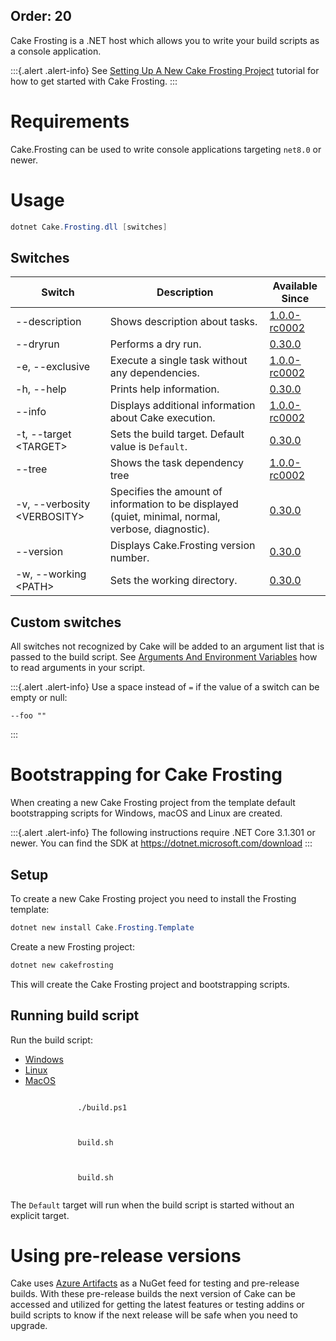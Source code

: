 Order: 20
---

Cake Frosting is a .NET host which allows you to write your build scripts as a console application.

:::{.alert .alert-info}
See [Setting Up A New Cake Frosting Project](/docs/getting-started/setting-up-a-new-frosting-project) tutorial for how to get started with Cake Frosting.
:::

# Requirements

Cake.Frosting can be used to write console applications targeting `net8.0` or newer.

# Usage

```powershell
dotnet Cake.Frosting.dll [switches]
```

## Switches

| Switch                            | Description                                                                                        | Available Since |
|-----------------------------------|----------------------------------------------------------------------------------------------------|-----------------|
| --description                     | Shows description about tasks.                                                                     | [1.0.0-rc0002]  |
| --dryrun                          | Performs a dry run.                                                                                | [0.30.0]        |
| -e, --exclusive                   | Execute a single task without any dependencies.                                                    | [1.0.0-rc0002]  |
| -h, --help                        | Prints help information.                                                                           | [0.30.0]        |
| --info                            | Displays additional information about Cake execution.                                              | [1.0.0-rc0002]  |
| -t, --target &lt;TARGET&gt;       | Sets the build target. Default value is `Default`.                                                 | [0.30.0]        |
| --tree                            | Shows the task dependency tree                                                                     | [1.0.0-rc0002]  |
| -v, --verbosity &lt;VERBOSITY&gt; | Specifies the amount of information to be displayed (quiet, minimal, normal, verbose, diagnostic). | [0.30.0]        |
| --version                         | Displays Cake.Frosting version number.                                                             | [0.30.0]        |
| -w, --working &lt;PATH&gt;        | Sets the working directory.                                                                        | [0.30.0]        |

[0.30.0]: https://github.com/cake-build/cake/releases/tag/v0.30.0
[1.0.0-rc0002]: https://github.com/cake-build/cake/releases/tag/v1.0.0-rc0002

## Custom switches

All switches not recognized by Cake will be added to an argument list that is passed to the build script.
See [Arguments And Environment Variables](../../writing-builds/args-and-environment-vars#arguments) how to read arguments in your script.

:::{.alert .alert-info}
Use a space instead of `=` if the value of a switch can be empty or null:

```
--foo ""
```
:::

# Bootstrapping for Cake Frosting

When creating a new Cake Frosting project from the template default bootstrapping scripts for Windows, macOS and Linux are created.

:::{.alert .alert-info}
The following instructions require .NET Core 3.1.301 or newer.
You can find the SDK at https://dotnet.microsoft.com/download
:::

## Setup

To create a new Cake Frosting project you need to install the Frosting template:

```powershell
dotnet new install Cake.Frosting.Template
```

Create a new Frosting project:

```powershell
dotnet new cakefrosting
```

This will create the Cake Frosting project and bootstrapping scripts.

## Running build script

Run the build script:

<ul class="nav nav-tabs">
    <li class="active"><a data-toggle="tab" href="#windows">Windows</a></li>
    <li><a data-toggle="tab" href="#linux">Linux</a></li>
    <li><a data-toggle="tab" href="#macos">MacOS</a></li>
</ul>

<div class="tab-content">
    <div id="windows" class="tab-pane fade in active">
        <p>
            <code class="language-powershell hljs">
               ./build.ps1
            </code>
        </p>
    </div>
    <div id="linux" class="tab-pane fade">
        <p>
            <code class="language-bash hljs">
               build.sh
            </code>
        </p>
    </div>
    <div id="macos" class="tab-pane fade">
        <p>
            <code class="language-bash hljs">
               build.sh
            </code>
        </p>
    </div>
</div>

The `Default` target will run when the build script is started without an explicit target.

# Using pre-release versions

Cake uses [Azure Artifacts](https://dev.azure.com/cake-build/Cake/_packaging?_a=package&feed=cake&package=Cake.Frosting&protocolType=NuGet) as a NuGet feed for testing and pre-release builds.
With these pre-release builds the next version of Cake can be accessed and utilized for getting the latest features or testing addins or build scripts to know if the next release will be safe when you need to upgrade.

